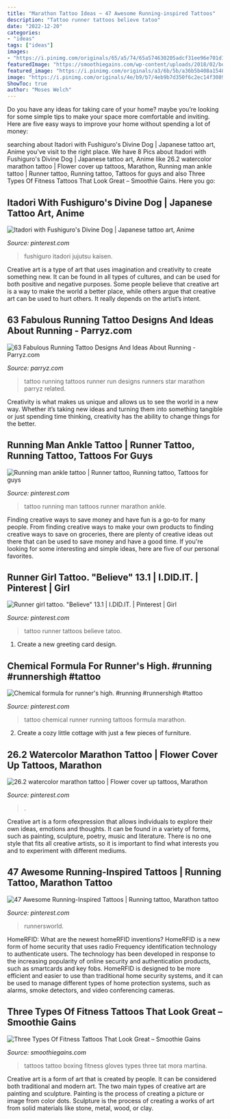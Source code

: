 ```yaml
---
title: "Marathon Tattoo Ideas ~ 47 Awesome Running-inspired Tattoos"
description: "Tattoo runner tattoos believe tatoo"
date: "2022-12-20"
categories:
- "ideas"
tags: ["ideas"]
images:
- "https://i.pinimg.com/originals/65/a5/74/65a574630205adcf31ee96e701d19db8.jpg"
featuredImage: "https://smoothiegains.com/wp-content/uploads/2018/02/boxing-tattoo.jpg"
featured_image: "https://i.pinimg.com/originals/a3/6b/5b/a36b5b408a1548217fdbb01150bf5946.jpg"
image: "https://i.pinimg.com/originals/4e/b9/b7/4eb9b7d350f6c2ec14f30890f20e4e87.jpg"
ShowToc: true
author: "Moses Welch"
---
```



Do you have any ideas for taking care of your home? maybe you’re looking for some simple tips to make your space more comfortable and inviting. Here are five easy ways to improve your home without spending a lot of money:

	

		
searching about Itadori with Fushiguro&#039;s Divine Dog | Japanese tattoo art, Anime you've visit to the right place. We have 8 Pics about Itadori with Fushiguro&#039;s Divine Dog | Japanese tattoo art, Anime like 26.2 watercolor marathon tattoo | Flower cover up tattoos, Marathon, Running man ankle tattoo | Runner tattoo, Running tattoo, Tattoos for guys and also Three Types Of Fitness Tattoos That Look Great – Smoothie Gains. Here you go:
		
    
## Itadori With Fushiguro&#039;s Divine Dog | Japanese Tattoo Art, Anime

<img loading=lazy src="https://i.pinimg.com/736x/37/4e/c3/374ec32e0f23e41e917896829e6f3d82.jpg" onerror="this.onerror=null;this.src='https://tse2.mm.bing.net/th?id=OIP.fzz6WMtZ6M9A-8uqmm-esAHaFj&amp;pid=15.1';" alt="Itadori with Fushiguro&#039;s Divine Dog | Japanese tattoo art, Anime">

_Source: pinterest.com_

>fushiguro itadori jujutsu kaisen. 

	

Creative art is a type of art that uses imagination and creativity to create something new. It can be found in all types of cultures, and can be used for both positive and negative purposes. Some people believe that creative art is a way to make the world a better place, while others argue that creative art can be used to hurt others. It really depends on the artist’s intent.

    
## 63 Fabulous Running Tattoo Designs And Ideas About Running - Parryz.com

<img loading=lazy src="http://parryz.com/wp-content/uploads/2017/08/Mind-Blowing-Running-Tattoos.jpg" onerror="this.onerror=null;this.src='https://tse4.mm.bing.net/th?id=OIP.Hn1xNXoMByx4S-D4tpBHVQAAAA&amp;pid=15.1';" alt="63 Fabulous Running Tattoo Designs And Ideas About Running - Parryz.com">

_Source: parryz.com_

>tattoo running tattoos runner run designs runners star marathon parryz related. 

	

Creativity is what makes us unique and allows us to see the world in a new way. Whether it’s taking new ideas and turning them into something tangible or just spending time thinking, creativity has the ability to change things for the better.

    
## Running Man Ankle Tattoo | Runner Tattoo, Running Tattoo, Tattoos For Guys

<img loading=lazy src="https://i.pinimg.com/736x/e8/ed/ee/e8edee5987ce16b0aa58a0f5b9351969--running-man-marathon-tattoo.jpg" onerror="this.onerror=null;this.src='https://tse4.mm.bing.net/th?id=OIP.b-aAyLZVO9rPsPkzu-0_jQHaJ6&amp;pid=15.1';" alt="Running man ankle tattoo | Runner tattoo, Running tattoo, Tattoos for guys">

_Source: pinterest.com_

>tattoo running man tattoos runner marathon ankle. 

	

Finding creative ways to save money and have fun is a go-to for many people. From finding creative ways to make your own products to finding creative ways to save on groceries, there are plenty of creative ideas out there that can be used to save money and have a good time. If you're looking for some interesting and simple ideas, here are five of our personal favorites.

    
## Runner Girl Tattoo. &quot;Believe&quot; 13.1 | I.DID.IT. | Pinterest | Girl

<img loading=lazy src="https://i.pinimg.com/originals/a3/6b/5b/a36b5b408a1548217fdbb01150bf5946.jpg" onerror="this.onerror=null;this.src='https://tse2.mm.bing.net/th?id=OIP.1aSO_QjUkrOqJ5dUFUCDAgHaJ4&amp;pid=15.1';" alt="Runner girl tattoo. &quot;Believe&quot; 13.1 | I.DID.IT. | Pinterest | Girl">

_Source: pinterest.com_

>tattoo runner tattoos believe tatoo. 

	

1. Create a new greeting card design.

    
## Chemical Formula For Runner&#039;s High. #running #runnershigh #tattoo

<img loading=lazy src="https://i.pinimg.com/originals/f0/71/bd/f071bd92e1cdb83bcdb5c4ec9a9e48c3.jpg" onerror="this.onerror=null;this.src='https://tse2.mm.bing.net/th?id=OIP.tNyVql7FQFjWKRejD5XONwHaJ4&amp;pid=15.1';" alt="Chemical formula for runner&#039;s high. #running #runnershigh #tattoo">

_Source: pinterest.com_

>tattoo chemical runner running tattoos formula marathon. 

	

2. Create a cozy little cottage with just a few pieces of furniture.

    
## 26.2 Watercolor Marathon Tattoo | Flower Cover Up Tattoos, Marathon

<img loading=lazy src="https://i.pinimg.com/originals/4e/b9/b7/4eb9b7d350f6c2ec14f30890f20e4e87.jpg" onerror="this.onerror=null;this.src='https://tse1.mm.bing.net/th?id=OIP.dlDoTM5CtTuJy4YRsdjbfgHaK1&amp;pid=15.1';" alt="26.2 watercolor marathon tattoo | Flower cover up tattoos, Marathon">

_Source: pinterest.com_

>. 

	

Creative art is a form ofexpression that allows individuals to explore their own ideas, emotions and thoughts. It can be found in a variety of forms, such as painting, sculpture, poetry, music and literature. There is no one style that fits all creative artists, so it is important to find what interests you and to experiment with different mediums.

    
## 47 Awesome Running-Inspired Tattoos | Running Tattoo, Marathon Tattoo

<img loading=lazy src="https://i.pinimg.com/originals/65/a5/74/65a574630205adcf31ee96e701d19db8.jpg" onerror="this.onerror=null;this.src='https://tse1.mm.bing.net/th?id=OIP.w_BJLUtafll0feV2UhnZJgHaLH&amp;pid=15.1';" alt="47 Awesome Running-Inspired Tattoos | Running tattoo, Marathon tattoo">

_Source: pinterest.com_

>runnersworld. 

	

HomeRFID: What are the newest homeRFID inventions?
HomeRFID is a new form of home security that uses radio Frequency identification technology to authenticate users. The technology has been developed in response to the increasing popularity of online security and authentication products, such as smartcards and key fobs. HomeRFID is designed to be more efficient and easier to use than traditional home security systems, and it can be used to manage different types of home protection systems, such as alarms, smoke detectors, and video conferencing cameras.

    
## Three Types Of Fitness Tattoos That Look Great – Smoothie Gains

<img loading=lazy src="https://smoothiegains.com/wp-content/uploads/2018/02/boxing-tattoo.jpg" onerror="this.onerror=null;this.src='https://tse2.mm.bing.net/th?id=OIP.2iPONj5MilVaC4Je7xgRyAHaHp&amp;pid=15.1';" alt="Three Types Of Fitness Tattoos That Look Great – Smoothie Gains">

_Source: smoothiegains.com_

>tattoos tattoo boxing fitness gloves types three tat mora martina. 

	

Creative art is a form of art that is created by people. It can be considered both traditional and modern art. The two main types of creative art are painting and sculpture. Painting is the process of creating a picture or image from color dots. Sculpture is the process of creating a works of art from solid materials like stone, metal, wood, or clay.

